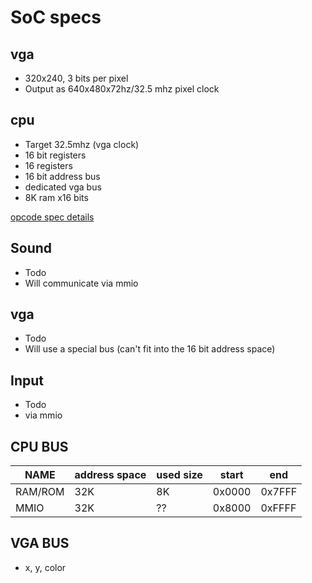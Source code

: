 SoC specs
===========

vga
-----

* 320x240, 3 bits per pixel
* Output as 640x480x72hz/32.5 mhz pixel clock

cpu
-----

* Target 32.5mhz (vga clock)
* 16 bit registers
* 16 registers
* 16 bit address bus
* dedicated vga bus
* 8K ram x16 bits

[opcode spec details](cpu/opcodes.md)

Sound
-------

* Todo
* Will communicate via mmio

vga
-----
* Todo
* Will use a special bus (can't fit into the 16 bit address space)


Input
-------
* Todo
* via mmio


CPU BUS
---------

NAME | address space | used size | start  |  end
---  | ------------- | --------- | ------ | -----
RAM/ROM  |      32K      |     8K    | 0x0000 | 0x7FFF
MMIO |      32K      |     ??    | 0x8000 | 0xFFFF

VGA BUS
---------
* x, y, color
